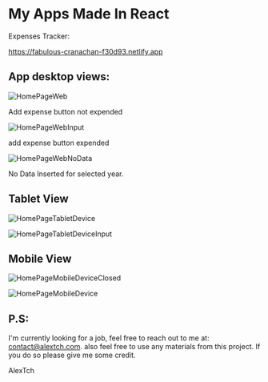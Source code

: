 # My Apps Made In React

Expenses Tracker: 

https://fabulous-cranachan-f30d93.netlify.app

## App desktop views:

![HomePageWeb](https://user-images.githubusercontent.com/84980426/204116892-dd4753a4-9a77-4e35-a3c9-76c9b49258e0.jpg)

Add expense button not expended

![HomePageWebInput](https://user-images.githubusercontent.com/84980426/204116931-3f2d5b41-9d78-46f8-aa5e-18d9a4f32b0f.jpg)

add expense button expended

![HomePageWebNoData](https://user-images.githubusercontent.com/84980426/204117006-40077044-7c23-4382-8d86-7622910c6d28.jpg)

No Data Inserted for selected year.

## Tablet View

![HomePageTabletDevice](https://user-images.githubusercontent.com/84980426/204117019-a82f3d36-d4ac-4417-8152-baa4a3b21199.jpg)


![HomePageTabletDeviceInput](https://user-images.githubusercontent.com/84980426/204117020-117855e7-6dac-46a0-b4dd-3835f51fa601.jpg)

## Mobile View

![HomePageMobileDeviceClosed](https://user-images.githubusercontent.com/84980426/204117024-85ace0d7-74c2-471a-96c5-f35d5e26a42e.jpg)


![HomePageMobileDevice](https://user-images.githubusercontent.com/84980426/204117027-ea03474a-1457-42a2-8c0f-0ead291f650f.jpg)


## P.S:

I'm currently looking for a job, feel free to reach out to me at: contact@alextch.com.
also feel free to use any materials from this project. If you do so please give me some credit. 

AlexTch 

